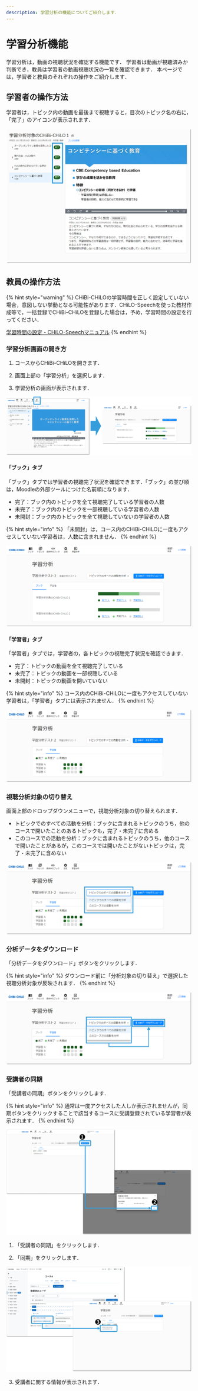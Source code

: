 ```yaml
---
description: 学習分析の機能についてご紹介します．
---
```


# 学習分析機能

学習分析は，動画の視聴状況を確認する機能です．
学習者は動画が視聴済みか判断でき，教員は学習者の動画視聴状況の一覧を確認できます．
本ページでは，学習者と教員のそれぞれの操作をご紹介します．

## 学習者の操作方法

学習者は，トピック内の動画を最後まで視聴すると，目次のトピック名の右に，「完了」のアイコンが表示されます．

![](<../.gitbook/assets/dashboard_01.png>)

## 教員の操作方法

{% hint style="warning" %}
CHiBi-CHiLOの学習時間を正しく設定していない場合，意図しない挙動となる可能性があります．CHiLO-Speechを使った教材作成等で，一括登録でCHiBi-CHiLOを登録した場合は，予め，学習時間の設定を行ってください．

[学習時間の設定 - CHiLO-Speechマニュアル](https://docs.cccties.org/chilospeech/chibi-chilo/learning-time)
{% endhint %}


### 学習分析画面の開き方

1. コースからCHiBi-CHiLOを開きます．

2. 画面上部の「学習分析」を選択します．

3. 学習分析の画面が表示されます．

![](<../.gitbook/assets/dashboard_02.png>)

#### 「ブック」タブ

「ブック」タブでは学習者の視聴完了状況を確認できます．「ブック」の並び順は，Moodleの外部ツールにつけた名前順になります．

- 完了：ブック内のトピックを全て視聴完了している学習者の人数
- 未完了：ブック内のトピックを一部視聴している学習者の人数
- 未開封：ブック内のトピックを全て視聴していないの学習者の人数

{% hint style="info" %}
「未開封」は，コース内のCHiBi-CHiLOに一度もアクセスしていない学習者は，人数に含まれません．
{% endhint %}

![](<../.gitbook/assets/dashboard_03.png>)

#### 「学習者」タブ

「学習者」タブでは，学習者の，各トピックの視聴完了状況を確認できます．

- 完了：トピックの動画を全て視聴完了している
- 未完了：トピックの動画を一部視聴している
- 未開封：トピックの動画を開いていない

{% hint style="info" %}
コース内のCHiBi-CHiLOに一度もアクセスしていない学習者は，「学習者」タブには表示されません．
{% endhint %}

![](<../.gitbook/assets/dashboard_04.png>)

### 視聴分析対象の切り替え

画面上部のドロップダウンメニューで，視聴分析対象の切り替えられます．

- トピックでのすべての活動を分析：ブックに含まれるトピックのうち，他のコースで開いたことのあるトピックも，完了・未完了に含める
- このコースでの活動を分析：ブックに含まれるトピックのうち，他のコースで開いたことがあるが，このコースでは開いたことがないトピックは，完了・未完了に含めない

![](<../.gitbook/assets/dashboard_05.png>)

### 分析データをダウンロード

「分析データをダウンロード」ボタンをクリックします．

{% hint style="info" %}
ダウンロード前に「分析対象の切り替え」で選択した視聴分析対象が反映されます．
{% endhint %}

![](<../.gitbook/assets/dashboard_06.png>)

### 受講者の同期

「受講者の同期」ボタンをクリックします．

{% hint style="info" %}
通常は一度アクセスした人しか表示されませんが，同期ボタンをクリックすることで該当するコースに受講登録されている学習者が表示されます．
{% endhint %}

![](<../.gitbook/assets/dashboard_07.png>)

1. 「受講者の同期」をクリックします．

2. 「同期」をクリックします．

![](<../.gitbook/assets/dashboard_08.png>)

3. 受講者に関する情報が表示されます．